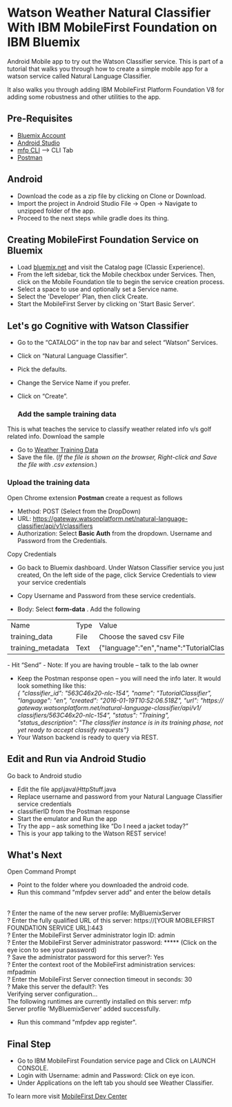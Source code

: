 # Watson Weather Natural Classifier With IBM MobileFirst Foundation on IBM Bluemix
Android Mobile app to try out the Watson Classifier service. This is part of a tutorial that walks you through how to create a simple mobile app for a watson service called Natural Language Classifier. 

It also walks you through adding IBM MobileFirst Platform Foundation V8  for adding some robustness and other utilities to the app.

## Pre-Requisites 
- [Bluemix Account](https://gist.github.com/VidyasagarMSC/f2406f834fc5ed3e8161)
- [Android Studio](https://developer.android.com/studio/index.html)
- [mfp CLI](https://mobilefirstplatform.ibmcloud.com/downloads/) --> CLI Tab
- [Postman](https://chrome.google.com/webstore/detail/postman/fhbjgbiflinjbdggehcddcbncdddomop?hl=en) 

## Android
- Download the code as a zip file by clicking on Clone or Download.
- Import the project in Android Studio 
  File -> Open -> Navigate to unzipped folder of the app.
- Proceed to the next steps while gradle does its thing.

## Creating MobileFirst Foundation Service on Bluemix 

- Load [bluemix.net](https://bluemix.net) and visit the Catalog page (Classic Experience).
- From the left sidebar, tick the Mobile checkbox under Services. Then, click on the Mobile Foundation tile to begin the service creation process.
- Select a space to use and optionally set a Service name.
- Select the 'Developer' Plan, then click Create.
- Start the MobileFirst Server by clicking on 'Start Basic Server'.

## Let's go Cognitive with Watson Classifier 

- Go to the “CATALOG” in the top nav bar and select “Watson” Services.
- Click on “Natural Language Classifier”.
- Pick the defaults.
- Change the Service Name if you prefer.
- Click on “Create”.

    ### Add the sample training data
This is what teaches the service to classify weather related info v/s golf
related info.
Download the sample
  - Go to [Weather Training Data](https://raw.githubusercontent.com/VidyasagarMSC/mfp8-watsonclassifier-android/master/weather_data_train.csv)
  - Save the file. (<em>If the file is shown on the browser, Right-click and Save the file with .csv extension.</em>)

  ### Upload the training data
Open Chrome extension <strong>Postman</strong> create a request as follows
  
  - Method: POST (Select from the DropDown)
  - URL: https://gateway.watsonplatform.net/natural-language-classifier/api/v1/classifiers
  - Authorization: Select <strong>Basic Auth</strong> from the dropdown. Username and Password from the Credentials.

 Copy Credentials
  - Go back to Bluemix dashboard. Under Watson Classifier service you just created, On the left side of the page, click Service Credentials to view your service credentials
  - Copy Username and Password from these service credentials.
 
 - Body: Select <strong>form-data</strong> . Add the following
<table>
    <tr>
        <td>Name</td>
        <td>Type</td>
        <td>Value</td>
    </tr> 
   <tr>
     <td>training_data</td>
      <td>File</td>
      <td>Choose the saved csv File</td>
  </tr>
  <tr>
     <td>training_metadata</td>
      <td>Text</td>
      <td>{"language":"en","name":"TutorialClassifier"}</td>
  </tr>
</table>
  - Hit “Send”
  - Note: If you are having trouble – talk to the lab owner
  
- Keep the Postman response open – you will need the info later. It would
look something like this:
<br><em>{ "classifier_id": "563C46x20-nlc-154", "name":
"TutorialClassifier", "language": "en", "created":
"2016-01-19T10:52:06.518Z", "url": "https://
gateway.watsonplatform.net/natural-language-classifier/api/v1/
classifiers/563C46x20-nlc-154", "status": "Training",
"status_description": "The classifier instance is in its training
phase, not yet ready to accept classify requests"}</em>
- Your Watson backend is ready to query via REST.

## Edit and Run via Android Studio
Go back to Android studio
- Edit the file app\java\HttpStuff.java
- Replace username and password from your Natural Language Classifier service credentials
- classifierID from the Postman response
- Start the emulator and Run the app
- Try the app – ask something like “Do I need a jacket today?”
- This is your app talking to the Watson REST service!

## What's Next
Open Command Prompt
- Point to the folder where you downloaded the android code.
- Run this command "mfpdev server add" and enter the below details

<br>? Enter the name of the new server profile: MyBluemixServer
<br>? Enter the fully qualified URL of this server: https://[YOUR MOBILEFIRST FOUNDATION SERVICE URL]:443
<br>? Enter the MobileFirst Server administrator login ID: admin
<br>? Enter the MobileFirst Server administrator password: ***** (Click on the eye icon to see your password)
<br>? Save the administrator password for this server?: Yes
<br>? Enter the context root of the MobileFirst administration services: mfpadmin
<br>? Enter the MobileFirst Server connection timeout in seconds: 30
<br>? Make this server the default?: Yes
<br>Verifying server configuration...
<br>The following runtimes are currently installed on this server: mfp
<br>Server profile 'MyBluemixServer' added successfully. 
- Run this command "mfpdev app register".

## Final Step
- Go to IBM MobileFirst Foundation service page and Click on LAUNCH CONSOLE.
- Login with Username: admin and Password: Click on eye icon.
- Under Applications on the left tab you should see Weather Classifier.

To learn more visit [MobileFirst Dev Center](https://mobilefirstplatform.ibmcloud.com)
